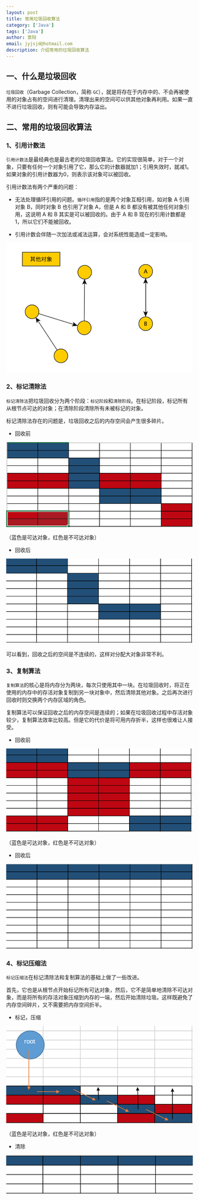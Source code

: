 ```yaml
---
layout: post
title: 常用垃圾回收算法
category: ['Java']
tags: ['Java']
author: 景阳
email: jyjsjd@hotmail.com
description: 介绍常用的垃圾回收算法
---
```


## 一、什么是垃圾回收
`垃圾回收`（Garbage Collection，简称 `GC`），就是将存在于内存中的、不会再被使用的对象占有的空间进行清理。清理出来的空间可以供其他对象再利用。如果一直不进行垃圾回收，则有可能会导致内存溢出。

## 二、常用的垃圾回收算法

### 1、引用计数法
`引用计数法`是最经典也是最古老的垃圾回收算法。它的实现很简单，对于一个对象，只要有任何一个对象引用了它，那么它的计数器就加1；引用失效时，就减1。如果对象的引用计数器为0，则表示该对象可以被回收。

引用计数法有两个严重的问题：
* 无法处理循环引用的问题。`循环引用`指的是两个对象互相引用，如对象 A 引用对象 B，同时对象 B 也引用了对象 A，但是 A 和 B 都没有被其他任何对象引用，这说明 A 和 B 其实是可以被回收的。由于 A 和 B 现在的引用计数都是1，所以它们不能被回收。

* 引用计数会伴随一次加法或减法运算，会对系统性能造成一定影响。

![ref.png](/assets/img/ref.png)

### 2、标记清除法
`标记清除法`把垃圾回收分为两个阶段：`标记阶段`和`清除阶段`。在标记阶段，标记所有从根节点可达的对象；在清除阶段清除所有未被标记的对象。

标记清除法存在的问题是，垃圾回收之后的内存空间会产生很多碎片。

* 回收前

![mark1.png](/assets/img/mark1.png)

（蓝色是可达对象，红色是不可达对象）
* 回收后

![mark2.png](/assets/img/mark2.png)

可以看到，回收之后的空间是不连续的，这样对分配大对象非常不利。

### 3、复制算法
`复制算法`的核心是将内存分为两块，每次只使用其中一块。在垃圾回收时，将正在使用的内存中的存活对象复制到另一块对象中，然后清除其他对象。之后再次进行回收时则交换两个内存区域的角色。

复制算法可以保证回收之后的内存空间是连续的；如果在垃圾回收过程中存活对象较少，复制算法效率比较高。但是它的代价是将可用内存折半，这样也很难让人接受。

* 回收前

![copy1.png](/assets/img/copy1.png)

（蓝色是可达对象，红色是不可达对象）
* 回收后

![copy2.png](/assets/img/copy2.png)

### 4、标记压缩法
`标记压缩法`在标记清除法和复制算法的基础上做了一些改进。

首先，它也是从根节点开始标记所有可达对象，然后，它不是简单地清除不可达对象，而是将所有的存活对象压缩到内存的一端，然后开始清除垃圾。这样既避免了内存空间碎片，又不需要把内存空间折半。

* 标记，压缩

![compact1.png](/assets/img/compact1.png)

（蓝色是可达对象，红色是不可达对象）
* 清除

![compact2.png](/assets/img/compact2.png)

